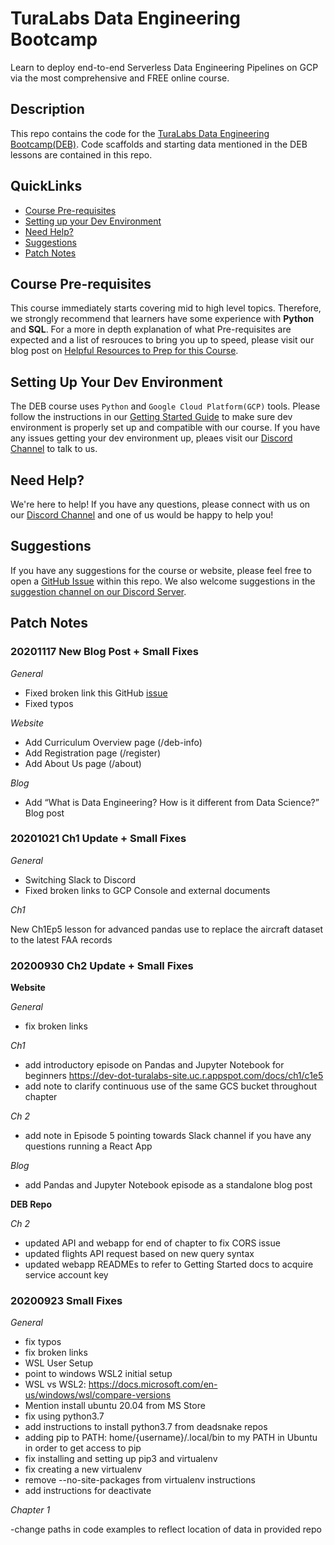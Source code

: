 # TuraLabs Data Engineering Bootcamp

Learn to deploy end-to-end Serverless Data Engineering Pipelines on GCP via the most comprehensive and FREE online course.

## Description

This repo contains the code for the [TuraLabs Data Engineering Bootcamp(DEB)](https://www.turalabs.com/docs). Code scaffolds and starting data mentioned in the DEB lessons are contained in this repo.

## QuickLinks

- [Course Pre-requisites](#course-pre-requisites)
- [Setting up your Dev Environment](#setting-up-your-dev-environment)
- [Need Help?](#need-help)
- [Suggestions](#suggestions)
- [Patch Notes](#patch-notes)


## Course Pre-requisites

This course immediately starts covering mid to high level topics. Therefore, we strongly recommend that learners have some experience with **Python** and **SQL**. For a more in depth explanation of what Pre-requisites are expected and a list of resrouces to bring you up to speed, please visit our blog post on [Helpful Resources to Prep for this Course](http://turalabs.com/blog/pre-reqs).

## Setting Up Your Dev Environment

The DEB course uses `Python` and `Google Cloud Platform(GCP)` tools. Please follow the instructions in our [Getting Started Guide](https://www.turalabs.com/docs/getting-started/user-setup) to make sure dev environment is properly set up and compatible with our course. If you have any issues getting your dev environment up, pleaes visit our [Discord Channel](https://discord.gg/xW8JnTm) to talk to us.

## Need Help?
We're here to help! If you have any questions, please connect with us on our [Discord Channel](https://discord.gg/xW8JnTm) and one of us would be happy to help you!

## Suggestions

If you have any suggestions for the course or website, please feel free to open a [GitHub Issue](https://github.com/turalabs/deb/issues) within this repo. We also welcome suggestions in the [suggestion channel on our Discord Server](https://discord.gg/bHDX6tb).

## Patch Notes

### 20201117 New Blog Post + Small Fixes

_General_

- Fixed broken link this GitHub [issue](https://github.com/turalabs/deb/issues/7)
- Fixed typos

_Website_
- Add Curriculum Overview page (/deb-info)
- Add Registration page (/register)
- Add About Us page (/about)

_Blog_
- Add “What is Data Engineering? How is it different from Data Science?” Blog post

### 20201021 Ch1 Update + Small Fixes

_General_

- Switching Slack to Discord 
- Fixed broken links to GCP Console and external documents

_Ch1_

New Ch1Ep5 lesson for advanced pandas use to replace the aircraft dataset to the latest FAA records


### 20200930 Ch2 Update + Small Fixes

**Website**

_General_

- fix broken links

_Ch1_

- add introductory episode on Pandas and Jupyter Notebook for beginners https://dev-dot-turalabs-site.uc.r.appspot.com/docs/ch1/c1e5
- add note to clarify continuous use of the same GCS bucket throughout chapter

_Ch 2_

- add note in Episode 5 pointing towards Slack channel if you have any questions running a React App 

_Blog_

- add Pandas and Jupyter Notebook episode as a standalone blog post

**DEB Repo**

_Ch 2_

- updated API and webapp for end of chapter to fix CORS issue
- updated flights API request based on new query syntax
- updated webapp READMEs to refer to Getting Started docs to acquire service account key

### 20200923 Small Fixes

_General_

- fix typos
- fix broken links
- WSL User Setup
- point to windows WSL2 initial setup
- WSL vs WSL2: https://docs.microsoft.com/en-us/windows/wsl/compare-versions
- Mention install ubuntu 20.04 from MS Store
- fix using python3.7
- add instructions to install python3.7 from deadsnake repos
- adding pip to PATH: home/{username}/.local/bin to my PATH in Ubuntu in order to get access to pip
- fix installing and setting up pip3 and virtualenv
- fix creating a new virtualenv
- remove --no-site-packages from virtualenv instructions
- add instructions for deactivate

_Chapter 1_

-change paths in code examples to reflect location of data in provided repo
